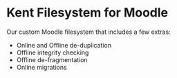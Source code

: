Kent Filesystem for Moodle
===

Our custom Moodle filesystem that includes a few extras:
 * Online and Offline de-duplication
 * Offline integrity checking
 * Offline de-fragmentation
 * Online migrations